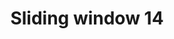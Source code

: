 ---
layout: posts_by_category
categories: sliding-window-14
title: Sliding window 14
permalink: /category/sliding-window-14
---